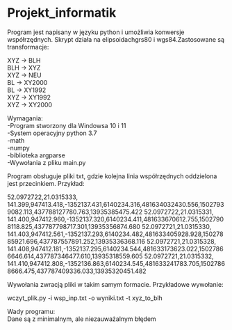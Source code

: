 # Projekt_informatik
Program jest napisany w języku python i umożliwia konwersje współrzędnych. Skrypt działa na elipsoidachgrs80 i wgs84.Zastosowane są transformacje:

XYZ -> BLH                                                                                                                                        
BLH -> XYZ                                                                                                                                          
XYZ -> NEU                                                                                                                                          
BL -> XY2000                                                                                                                                            
BL -> XY1992                                                                                                                                                    
XYZ -> XY1992                                                                                                                                               
XYZ -> XY2000                                                                                                                                                       

Wymagania:                                                                                                                                                   
-Program stworzony dla Windowsa 10 i 11                                                                                                                          
-System operacyjny python 3.7                                                                                                                                   
-math                                                                                                                                                          
-numpy                                                                                                                                                          
-biblioteka argparse                                                                                                                                            
-Wywołania z pliku main.py                                                                          

Program obsługuje pliki txt, gdzie kolejna linia współrzędnych oddzielona jest przecinkiem. Przykład:

52.0972722,21.0315333,   141.399,947413.418,-1352137.431,6140234.316,481634032430.556,15027939082.113,437788127780.763,13935385475.422
52.0972722,21.0315331,   141.400,947412.960,-1352137.320,6140234.411,481633670612.755,15027908118.825,437787798717.301,13935356874.680
52.0972721,21.0315330,   141.403,947412.561,-1352137.293,6140234.482,481633405928.928,15027885921.696,437787557891.252,13935336368.116
52.0972721,21.0315328,   141.408,947412.181,-1352137.295,6140234.544,481633173623.022,15027866646.614,437787346477.610,13935318559.605
52.0972721,21.0315332,   141.410,947412.808,-1352136.863,6140234.545,481633241783.705,15027868666.475,437787409336.033,13935320451.482

Wywołania zwracją pliki w takim samym formacie. Przykładowe wywołanie:

 wczyt_plik.py -i wsp_inp.txt -o wyniki.txt -t xyz_to_blh

Wady programu:                                                            
Dane są z minimalnym, ale niezauważalnym błędem



